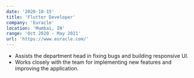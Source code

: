 ```yaml
---
date: '2020-10-15'
title: 'Flutter Developer'
company: 'Euracle'
location: 'Mumbai, IN'
range: 'Oct 2020 - May 2021'
url: 'https://www.euracle.com/'
---
```


- Assists the department head in fixing bugs and building responsive UI.
- Works closely with the team for implementing new features and improving the application.
